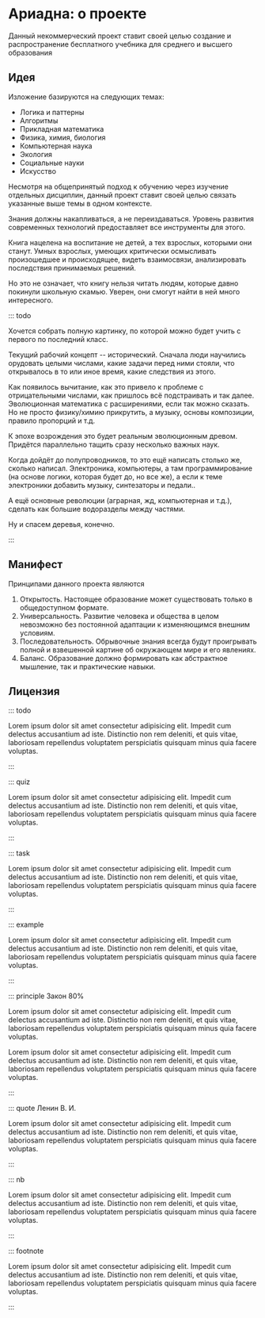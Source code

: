# Ариадна: о проекте

Данный некоммерческий проект ставит своей целью создание и распространение бесплатного учебника для среднего и высшего образования

## Идея

Изложение базируются на следующих темах:

- Логика и паттерны
- Алгоритмы
- Прикладная математика
- Физика, химия, биология
- Компьютерная наука
- Экология
- Социальные науки
- Искусство

Несмотря на общепринятый подход к обучению через изучение отдельных дисциплин, данный проект ставит своей целью связать указанные выше темы в одном контексте.

Знания должны накапливаться, а не переиздаваться. Уровень развития современных технологий предоставляет все инструменты для этого.

Книга нацелена на воспитание не детей, а тех взрослых, которыми они станут. Умных взрослых, умеющих критически осмысливать произошедшее и происходящее, видеть взаимосвязи, анализировать последствия принимаемых решений.

Но это не означает, что книгу нельзя читать людям, которые давно покинули школьную скамью. Уверен, они смогут найти в ней много интересного.

::: todo

Хочется собрать полную картинку, по которой можно будет учить с первого по последний класс.

Текущий рабочий концепт -- исторический. Сначала люди научились орудовать целыми числами, какие задачи перед ними стояли, что открывалось в то или иное время, какие следствия из этого.

Как появилось вычитание, как это привело к проблеме с отрицательными числами, как пришлось всё подстраивать и так далее. Эволюционная математика с расширениями, если так можно сказать. Но не просто физику/химию прикрутить, а музыку, основы композиции, правило пропорций и т.д.

К эпохе возрождения это будет реальным эволюционным древом. Придётся параллельно тащить сразу несколько важных наук.

Когда дойдёт до полупроводников, то это ещё написать столько же, сколько написал. Электроника, компьютеры, а там программирование (на основе логики, которая будет до, но все же), а если к теме электроники добавить музыку, синтезаторы и педали..

А ещё основные революции (аграрная, жд, компьютерная и т.д.), сделать как большие водоразделы между частями.

Ну и спасем деревья, конечно.

:::

## Манифест

Принципами данного проекта являются

1. Открытость. Настоящее образование может существовать только в общедоступном формате.
2. Универсальность. Развитие человека и общества в целом невозможно без постоянной адаптации к изменяющимся внешним условиям.
3. Последовательность. Обрывочные знания всегда будут проигрывать полной и взвешенной картине об окружающем мире и его явлениях.
4. Баланс. Образование должно формировать как абстрактное мышление, так и практические навыки.

## Лицензия

::: todo

Lorem ipsum dolor sit amet consectetur adipisicing elit. Impedit cum delectus accusantium ad iste. Distinctio non rem deleniti, et quis vitae, laboriosam repellendus voluptatem perspiciatis quisquam minus quia facere voluptas.

:::

::: quiz

Lorem ipsum dolor sit amet consectetur adipisicing elit. Impedit cum delectus accusantium ad iste. Distinctio non rem deleniti, et quis vitae, laboriosam repellendus voluptatem perspiciatis quisquam minus quia facere voluptas.

:::

::: task

Lorem ipsum dolor sit amet consectetur adipisicing elit. Impedit cum delectus accusantium ad iste. Distinctio non rem deleniti, et quis vitae, laboriosam repellendus voluptatem perspiciatis quisquam minus quia facere voluptas.

:::

::: example

Lorem ipsum dolor sit amet consectetur adipisicing elit. Impedit cum delectus accusantium ad iste. Distinctio non rem deleniti, et quis vitae, laboriosam repellendus voluptatem perspiciatis quisquam minus quia facere voluptas.

:::

::: principle Закон 80%

Lorem ipsum dolor sit amet consectetur adipisicing elit. Impedit cum delectus accusantium ad iste. Distinctio non rem deleniti, et quis vitae, laboriosam repellendus voluptatem perspiciatis quisquam minus quia facere voluptas.

Lorem ipsum dolor sit amet consectetur adipisicing elit. Impedit cum delectus accusantium ad iste. Distinctio non rem deleniti, et quis vitae, laboriosam repellendus voluptatem perspiciatis quisquam minus quia facere voluptas.

:::

::: quote Ленин В. И.

Lorem ipsum dolor sit amet consectetur adipisicing elit. Impedit cum delectus accusantium ad iste. Distinctio non rem deleniti, et quis vitae, laboriosam repellendus voluptatem perspiciatis quisquam minus quia facere voluptas.

:::

::: nb

Lorem ipsum dolor sit amet consectetur adipisicing elit. Impedit cum delectus accusantium ad iste. Distinctio non rem deleniti, et quis vitae, laboriosam repellendus voluptatem perspiciatis quisquam minus quia facere voluptas.

:::

::: footnote

Lorem ipsum dolor sit amet consectetur adipisicing elit. Impedit cum delectus accusantium ad iste. Distinctio non rem deleniti, et quis vitae, laboriosam repellendus voluptatem perspiciatis quisquam minus quia facere voluptas.

:::
